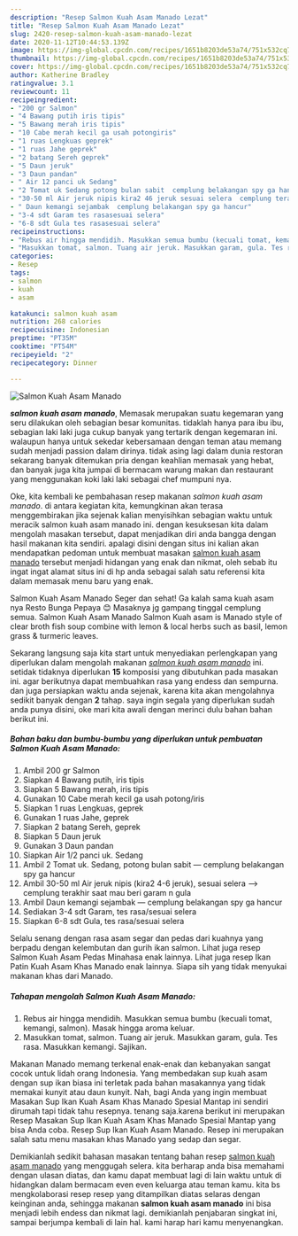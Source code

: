 ```yaml
---
description: "Resep Salmon Kuah Asam Manado Lezat"
title: "Resep Salmon Kuah Asam Manado Lezat"
slug: 2420-resep-salmon-kuah-asam-manado-lezat
date: 2020-11-12T10:44:53.139Z
image: https://img-global.cpcdn.com/recipes/1651b8203de53a74/751x532cq70/salmon-kuah-asam-manado-foto-resep-utama.jpg
thumbnail: https://img-global.cpcdn.com/recipes/1651b8203de53a74/751x532cq70/salmon-kuah-asam-manado-foto-resep-utama.jpg
cover: https://img-global.cpcdn.com/recipes/1651b8203de53a74/751x532cq70/salmon-kuah-asam-manado-foto-resep-utama.jpg
author: Katherine Bradley
ratingvalue: 3.1
reviewcount: 11
recipeingredient:
- "200 gr Salmon"
- "4 Bawang putih iris tipis"
- "5 Bawang merah iris tipis"
- "10 Cabe merah kecil ga usah potongiris"
- "1 ruas Lengkuas geprek"
- "1 ruas Jahe geprek"
- "2 batang Sereh geprek"
- "5 Daun jeruk"
- "3 Daun pandan"
- " Air 12 panci uk Sedang"
- "2 Tomat uk Sedang potong bulan sabit  cemplung belakangan spy ga hancur"
- "30-50 ml Air jeruk nipis kira2 46 jeruk sesuai selera  cemplung terakhir saat mau beri garam n gula"
- " Daun kemangi sejambak  cemplung belakangan spy ga hancur"
- "3-4 sdt Garam tes rasasesuai selera"
- "6-8 sdt Gula tes rasasesuai selera"
recipeinstructions:
- "Rebus air hingga mendidih. Masukkan semua bumbu (kecuali tomat, kemangi, salmon). Masak hingga aroma keluar."
- "Masukkan tomat, salmon. Tuang air jeruk. Masukkan garam, gula. Tes rasa. Masukkan kemangi. Sajikan."
categories:
- Resep
tags:
- salmon
- kuah
- asam

katakunci: salmon kuah asam 
nutrition: 268 calories
recipecuisine: Indonesian
preptime: "PT35M"
cooktime: "PT54M"
recipeyield: "2"
recipecategory: Dinner

---
```



![Salmon Kuah Asam Manado](https://img-global.cpcdn.com/recipes/1651b8203de53a74/751x532cq70/salmon-kuah-asam-manado-foto-resep-utama.jpg)

<b><i>salmon kuah asam manado</i></b>, Memasak merupakan suatu kegemaran yang seru dilakukan oleh sebagian besar komunitas. tidaklah hanya para ibu ibu, sebagian laki laki juga cukup banyak yang tertarik dengan kegemaran ini. walaupun hanya untuk sekedar kebersamaan dengan teman atau memang sudah menjadi passion dalam dirinya. tidak asing lagi dalam dunia restoran sekarang banyak ditemukan pria dengan keahlian memasak yang hebat, dan banyak juga kita jumpai di bermacam warung makan dan restaurant yang menggunakan koki laki laki sebagai chef mumpuni nya.

Oke, kita kembali ke pembahasan resep makanan <i>salmon kuah asam manado</i>. di antara kegiatan kita, kemungkinan akan terasa menggembirakan jika sejenak kalian menyisihkan sebagian waktu untuk meracik salmon kuah asam manado ini. dengan kesuksesan kita dalam mengolah masakan tersebut, dapat menjadikan diri anda bangga dengan hasil makanan kita sendiri. apalagi disini dengan situs ini kalian akan mendapatkan pedoman untuk membuat masakan <u>salmon kuah asam manado</u> tersebut menjadi hidangan yang enak dan nikmat, oleh sebab itu ingat ingat alamat situs ini di hp anda sebagai salah satu referensi kita dalam memasak menu baru yang enak.

Salmon Kuah Asam Manado Seger dan sehat! Ga kalah sama kuah asam nya Resto Bunga Pepaya 😊 Masaknya jg gampang tinggal cemplung semua. Salmon Kuah Asam Manado Salmon Kuah asam is Manado style of clear broth fish soup combine with lemon &amp; local herbs such as basil, lemon grass &amp; turmeric leaves.


Sekarang langsung saja kita start untuk menyediakan perlengkapan yang diperlukan dalam mengolah makanan <u><i>salmon kuah asam manado</i></u> ini. setidak tidaknya diperlukan <b>15</b> komposisi yang dibutuhkan pada masakan ini. agar berikutnya dapat membuahkan rasa yang endess dan sempurna. dan juga persiapkan waktu anda sejenak, karena kita akan mengolahnya sedikit banyak dengan <b>2</b> tahap. saya ingin segala yang diperlukan sudah anda punya disini, oke mari kita awali dengan merinci dulu bahan bahan berikut ini.

<!--inarticleads1-->

##### Bahan baku dan bumbu-bumbu yang diperlukan untuk pembuatan Salmon Kuah Asam Manado:

1. Ambil 200 gr Salmon
1. Siapkan 4 Bawang putih, iris tipis
1. Siapkan 5 Bawang merah, iris tipis
1. Gunakan 10 Cabe merah kecil ga usah potong/iris
1. Siapkan 1 ruas Lengkuas, geprek
1. Gunakan 1 ruas Jahe, geprek
1. Siapkan 2 batang Sereh, geprek
1. Siapkan 5 Daun jeruk
1. Gunakan 3 Daun pandan
1. Siapkan  Air 1/2 panci uk. Sedang
1. Ambil 2 Tomat uk. Sedang, potong bulan sabit — cemplung belakangan spy ga hancur
1. Ambil 30-50 ml Air jeruk nipis (kira2 4-6 jeruk), sesuai selera —&gt; cemplung terakhir saat mau beri garam n gula
1. Ambil  Daun kemangi sejambak — cemplung belakangan spy ga hancur
1. Sediakan 3-4 sdt Garam, tes rasa/sesuai selera
1. Siapkan 6-8 sdt Gula, tes rasa/sesuai selera


Selalu senang dengan rasa asam segar dan pedas dari kuahnya yang berpadu dengan kelembutan dan gurih ikan salmon. Lihat juga resep Salmon Kuah Asam Pedas Minahasa enak lainnya. Lihat juga resep Ikan Patin Kuah Asam Khas Manado enak lainnya. Siapa sih yang tidak menyukai makanan khas dari Manado. 

<!--inarticleads2-->

##### Tahapan mengolah Salmon Kuah Asam Manado:

1. Rebus air hingga mendidih. Masukkan semua bumbu (kecuali tomat, kemangi, salmon). Masak hingga aroma keluar.
1. Masukkan tomat, salmon. Tuang air jeruk. Masukkan garam, gula. Tes rasa. Masukkan kemangi. Sajikan.


Makanan Manado memang terkenal enak-enak dan kebanyakan sangat cocok untuk lidah orang Indonesia. Yang membedakan sup kuah asam dengan sup ikan biasa ini terletak pada bahan masakannya yang tidak memakai kunyit atau daun kunyit. Nah, bagi Anda yang ingin membuat Masakan Sup Ikan Kuah Asam Khas Manado Spesial Mantap ini sendiri dirumah tapi tidak tahu resepnya. tenang saja.karena berikut ini merupakan Resep Masakan Sup Ikan Kuah Asam Khas Manado Spesial Mantap yang bisa Anda coba. Resep Sup Ikan Kuah Asam Manado. Resep ini merupakan salah satu menu masakan khas Manado yang sedap dan segar. 

Demikianlah sedikit bahasan masakan tentang bahan resep <u>salmon kuah asam manado</u> yang menggugah selera. kita berharap anda bisa memahami dengan ulasan diatas, dan kamu dapat membuat lagi di lain waktu untuk di hidangkan dalam bermacam even even keluarga atau teman kamu. kita bs mengkolaborasi resep resep yang ditampilkan diatas selaras dengan keinginan anda, sehingga makanan <b>salmon kuah asam manado</b> ini bisa menjadi lebih endess dan nikmat lagi. demikianlah penjabaran singkat ini, sampai berjumpa kembali di lain hal. kami harap hari kamu menyenangkan.
